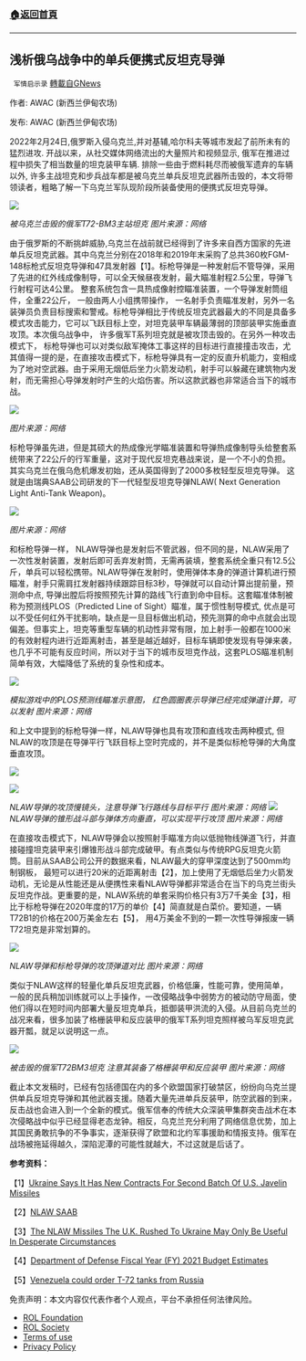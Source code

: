###  [:house:返回首頁](https://github.com/ourhimalayas/txt)
---


## 浅析俄乌战争中的单兵便携式反坦克导弹
` 军情启示录` [轉載自GNews](https://gnews.org/zh-hans/2085336/)

作者: AWAC (新西兰伊甸农场)

发布: AWAC (新西兰伊甸农场)

2022年2月24日,俄罗斯入侵乌克兰,并对基辅,哈尔科夫等城市发起了前所未有的猛烈进攻. 开战以来，从社交媒体网络流出的大量照片和视频显示, 俄军在推进过程中损失了相当数量的坦克装甲车辆. 排除一些由于燃料耗尽而被俄军遗弃的车辆以外, 许多主战坦克和步兵战车都是被乌克兰单兵反坦克武器所击毁的，本文将带领读者，粗略了解一下乌克兰军队现阶段所装备使用的便携式反坦克导弹。

![](https://assets.gnews.org/wp-content/uploads/2022/03/1.png)

*被乌克兰击毁的俄军T72-BM3主站坦克*
*图片来源：网络*

由于俄罗斯的不断挑衅威胁,乌克兰在战前就已经得到了许多来自西方国家的先进单兵反坦克武器。其中乌克兰分别在2018年和2019年末采购了总共360枚FGM-148标枪式反坦克导弹和47具发射器【1】。标枪导弹是一种发射后不管导弹，采用了先进的红外线成像制导，可以全天候昼夜发射，最大瞄准射程2.5公里，导弹飞行射程可达4公里。 整套系统包含一具热成像射控瞄准装置，一个导弹发射筒组件，全重22公斤， 一般由两人小组携带操作， 一名射手负责瞄准发射，另外一名装弹员负责目标搜索和警戒。标枪导弹相比于传统反坦克武器最大的不同是具备多模式攻击能力，它可以飞跃目标上空，对坦克装甲车辆最薄弱的顶部装甲实施垂直攻顶。本次俄乌战争中， 许多俄军T系列坦克就是被攻顶击毁的。在另外一种攻击模式下， 标枪导弹也可以对类似敌军掩体工事这样的目标进行直接撞击攻击，尤其值得一提的是，在直接攻击模式下，标枪导弹具有一定的反直升机能力，变相成为了地对空武器。由于采用无烟低后坐力火箭发动机，射手可以躲藏在建筑物内发射，而无需担心导弹发射时产生的火焰伤害。所以这款武器也非常适合当下的城市战。

![](https://assets.gnews.org/wp-content/uploads/2022/03/8.png)

*图片来源：网络*

标枪导弹虽先进，但是其硕大的热成像光学瞄准装置和导弹热成像制导头给整套系统带来了22公斤的行军重量，这对于现代反坦克巷战来说，是一个不小的负担。其实乌克兰在俄乌危机爆发初始，还从英国得到了2000多枚轻型反坦克导弹。 这就是由瑞典SAAB公司研发的下一代轻型反坦克导弹NLAW( Next Generation Light Anti-Tank Weapon)。

![](https://assets.gnews.org/wp-content/uploads/2022/03/2.png)

*图片来源：网络*

和标枪导弹一样， NLAW导弹也是发射后不管武器，但不同的是，NLAW采用了一次性发射装置，发射后即可丢弃发射筒，无需再装填，整套系统全重只有12.5公斤，单兵可以轻松携带。NLAW导弹在发射时，使用弹体本身的弹道计算机进行预瞄准，射手只需肩扛发射器持续跟踪目标3秒，导弹就可以自动计算出提前量，预测命中点, 导弹出膛后将按照预先计算的路线飞行直到命中目标。这套瞄准体制被称为预测线PLOS（Predicted Line of Sight）瞄准，属于惯性制导模式, 优点是可以不受任何红外干扰影响，缺点是一旦目标做出机动，预先测算的命中点就会出现偏差。但事实上，坦克等重型车辆的机动性非常有限，加上射手一般都在1000米的有效射程内进行近距离射击，甚至是越近越好，目标车辆即使发现有导弹来袭，也几乎不可能有反应时间，所以对于当下的城市反坦克作战，这套PLOS瞄准机制简单有效，大幅降低了系统的复杂性和成本。

![](https://assets.gnews.org/wp-content/uploads/2022/03/3-1.png)

*模拟游戏中的PLOS预测线瞄准示意图，*
*红色圆圈表示导弹已经完成弹道计算，可以发射*
*图片来源：网络*

和上文中提到的标枪导弹一样，NLAW导弹也具有攻顶和直线攻击两种模式, 但NLAW的攻顶是在导弹平行飞跃目标上空时完成的，并不是类似标枪导弹的大角度垂直攻顶。

![](https://assets.gnews.org/wp-content/uploads/2022/03/4.png)

![](https://assets.gnews.org/wp-content/uploads/2022/03/5.png)

*NLAW导弹的攻顶慢镜头，注意导弹飞行路线与目标平行*
*图片来源：网络*
![](https://assets.gnews.org/wp-content/uploads/2022/03/6.png)
*NLAW导弹的锥形战斗部与弹体方向垂直，可以实现平行攻顶*
*图片来源：网络*

在直接攻击模式下，NLAW导弹会以按照射手瞄准方向以低抛物线弹道飞行，并直接碰撞坦克装甲来引爆锥形战斗部完成破甲。有点类似与传统RPG反坦克火箭筒。目前从SAAB公司公开的数据来看，NLAW最大的穿甲深度达到了500mm均制钢板， 最短可以进行20米的近距离射击【2】，加上使用了无烟低后坐力火箭发动机，无论是从性能还是从便携性来看NLAW导弹都非常适合在当下的乌克兰街头反坦克作战。更重要的是，NLAW系统的单套采购价格只有3万7千美金【3】，相比于标枪导弹在2020年度的17万的单价【4】简直就是白菜价。要知道，一辆T72B1的价格在200万美金左右【5】， 用4万美金不到的一颗一次性导弹报废一辆T72坦克是非常划算的。

![](https://assets.gnews.org/wp-content/uploads/2022/03/7.png)

*NLAW导弹和标枪导弹的攻顶弹道对比*
*图片来源：网络*

类似于NLAW这样的轻量化单兵反坦克武器，价格低廉，性能可靠，使用简单， 一般的民兵稍加训练就可以上手操作，一改侵略战争中弱势方的被动防守局面，使他们得以在短时间内部署大量反坦克单兵，抵御装甲洪流的入侵。从目前乌克兰的战况来看，很多加装了格栅装甲和反应装甲的俄军T系列坦克照样被乌军反坦克武器开瓢，就足以说明这一点。

![](https://assets.gnews.org/wp-content/uploads/2022/03/7.jpg)

*被击毁的俄军T72BM3坦克*
*注意其装备了格栅装甲和反应装甲*
*图片来源：网络*

截止本文发稿时，已经有包括德国在内的多个欧盟国家打破禁区，纷纷向乌克兰提供单兵反坦克导弹和其他武器支援。随着大量先进单兵反装甲，防空武器的到来，反击战也会进入到一个全新的模式。俄军信奉的传统大众深装甲集群突击战术在本次侵略战中似乎已经显得老态龙钟。相反，乌克兰充分利用了网络信息优势，加上其国民勇敢抗争的不争事实，逐渐获得了欧盟和北约军事援助和情报支持。俄军在战场被拖延得越久，深陷泥潭的可能性就越大，不过这就是后话了。

**参考资料：**

【1】[Ukraine Says It Has New Contracts For Second Batch Of U.S. Javelin Missiles](https://www.rferl.org/a/ukraine-says-it-has-new-contracts-for-second-batch-of-us-javelin-missiles/30347324.html)

【2】[NLAW SAAB](https://d.docs.live.net/6e44750994c92f67/Fuck%20the%20CCP/Miltary/从毒刺对母鹿开始/【1】%09https:/www.saab.com/products/nlaw)

【3】[The NLAW Missiles The U.K. Rushed To Ukraine May Only Be Useful In Desperate Circumstances](https://d.docs.live.net/6e44750994c92f67/Fuck%20the%20CCP/Miltary/从毒刺对母鹿开始/【1】%09https:/www.forbes.com/sites/sebastienroblin/2022/01/25/the-uk-airmailed-2000-nlaw-missiles-to-ukraine-are-they-useful/?sh=4cdc8934170b)

【4】[Department of Defense Fiscal Year (FY) 2021 Budget Estimates](https://d.docs.live.net/6e44750994c92f67/Fuck%20the%20CCP/Miltary/从毒刺对母鹿开始/【1】%09https:/www.asafm.army.mil/Portals/72/Documents/BudgetMaterial/2021/Base%20Budget/Procurement/MSLS_FY_2021_PB_Missile_Procurement_Army.pdf)

【5】[Venezuela could order T-72 tanks from Russia](https://sputniknews.com/20090806/155743859.html)



 

免责声明：本文内容仅代表作者个人观点，平台不承担任何法律风险。

- [ROL Foundation](https://rolfoundation.org/)
- [ROL Society](https://rolsociety.org/)
- [Terms of use](https://gnews.org/terms-of-use-3/)
- [Privacy Policy](https://gnews.org/privacy-policy/)
